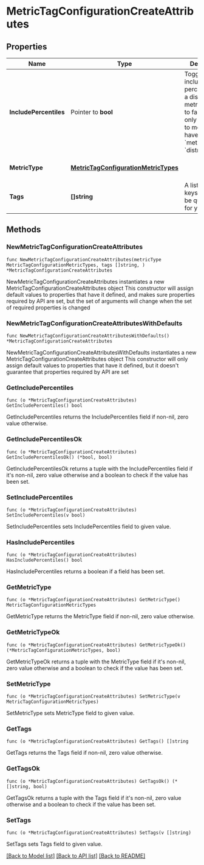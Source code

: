 # MetricTagConfigurationCreateAttributes

## Properties

Name | Type | Description | Notes
------------ | ------------- | ------------- | -------------
**IncludePercentiles** | Pointer to **bool** | Toggle to include/exclude percentiles for a distribution metric. Defaults to false. Can only be applied to metrics that have a &#x60;metric_type&#x60; of &#x60;distribution&#x60;. | [optional] [default to false]
**MetricType** | [**MetricTagConfigurationMetricTypes**](MetricTagConfigurationMetricTypes.md) |  | [default to "gauge"]
**Tags** | **[]string** | A list of tag keys that will be queryable for your metric. | [default to []]

## Methods

### NewMetricTagConfigurationCreateAttributes

`func NewMetricTagConfigurationCreateAttributes(metricType MetricTagConfigurationMetricTypes, tags []string, ) *MetricTagConfigurationCreateAttributes`

NewMetricTagConfigurationCreateAttributes instantiates a new MetricTagConfigurationCreateAttributes object
This constructor will assign default values to properties that have it defined,
and makes sure properties required by API are set, but the set of arguments
will change when the set of required properties is changed

### NewMetricTagConfigurationCreateAttributesWithDefaults

`func NewMetricTagConfigurationCreateAttributesWithDefaults() *MetricTagConfigurationCreateAttributes`

NewMetricTagConfigurationCreateAttributesWithDefaults instantiates a new MetricTagConfigurationCreateAttributes object
This constructor will only assign default values to properties that have it defined,
but it doesn't guarantee that properties required by API are set

### GetIncludePercentiles

`func (o *MetricTagConfigurationCreateAttributes) GetIncludePercentiles() bool`

GetIncludePercentiles returns the IncludePercentiles field if non-nil, zero value otherwise.

### GetIncludePercentilesOk

`func (o *MetricTagConfigurationCreateAttributes) GetIncludePercentilesOk() (*bool, bool)`

GetIncludePercentilesOk returns a tuple with the IncludePercentiles field if it's non-nil, zero value otherwise
and a boolean to check if the value has been set.

### SetIncludePercentiles

`func (o *MetricTagConfigurationCreateAttributes) SetIncludePercentiles(v bool)`

SetIncludePercentiles sets IncludePercentiles field to given value.

### HasIncludePercentiles

`func (o *MetricTagConfigurationCreateAttributes) HasIncludePercentiles() bool`

HasIncludePercentiles returns a boolean if a field has been set.

### GetMetricType

`func (o *MetricTagConfigurationCreateAttributes) GetMetricType() MetricTagConfigurationMetricTypes`

GetMetricType returns the MetricType field if non-nil, zero value otherwise.

### GetMetricTypeOk

`func (o *MetricTagConfigurationCreateAttributes) GetMetricTypeOk() (*MetricTagConfigurationMetricTypes, bool)`

GetMetricTypeOk returns a tuple with the MetricType field if it's non-nil, zero value otherwise
and a boolean to check if the value has been set.

### SetMetricType

`func (o *MetricTagConfigurationCreateAttributes) SetMetricType(v MetricTagConfigurationMetricTypes)`

SetMetricType sets MetricType field to given value.


### GetTags

`func (o *MetricTagConfigurationCreateAttributes) GetTags() []string`

GetTags returns the Tags field if non-nil, zero value otherwise.

### GetTagsOk

`func (o *MetricTagConfigurationCreateAttributes) GetTagsOk() (*[]string, bool)`

GetTagsOk returns a tuple with the Tags field if it's non-nil, zero value otherwise
and a boolean to check if the value has been set.

### SetTags

`func (o *MetricTagConfigurationCreateAttributes) SetTags(v []string)`

SetTags sets Tags field to given value.



[[Back to Model list]](../README.md#documentation-for-models) [[Back to API list]](../README.md#documentation-for-api-endpoints) [[Back to README]](../README.md)


